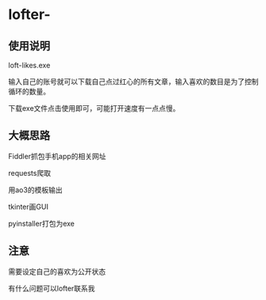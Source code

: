 # lofter-

## 使用说明
loft-likes.exe 

输入自己的账号就可以下载自己点过红心的所有文章，输入喜欢的数目是为了控制循环的数量。

下载exe文件点击使用即可，可能打开速度有一点点慢。



## 大概思路

Fiddler抓包手机app的相关网址

requests爬取

用ao3的模板输出

tkinter画GUI

pyinstaller打包为exe

## 注意
需要设定自己的喜欢为公开状态

有什么问题可以lofter联系我
